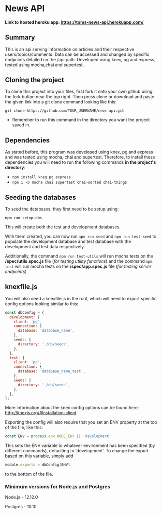 # News API
#### Link to hosted heroku app: https://toms-news-api.herokuapp.com/
## Summary
This is an api serving information on articles and their respective users/topics/comments.
Data can be accessed and changed by specific endpoints detailed on the /api path.
Developed using knex, pg and express, tested using mocha,chai and supertest.

## Cloning the project
To clone this project into your files, first fork it onto your own github using the fork button near the top right. 
Then press clone or download and paste the given link into a git clone command looking like this:
```
git clone https://github.com/YOUR_USERNAME/news-api.git
```
- Remember to run this command in the directory you want the project saved in.

## Dependencies
As stated before, this program was developed using knex, pg and express and was tested using mocha, chai and supertest.
Therefore, to install these dependencies you will need to run the following commands **in the project's directory**:
- ``` npm install kneg pg express ```
- ``` npm i -D mocha chai supertest chai-sorted chai-things ```

## Seeding the databases
To seed the databases, they first need to be setup using:
``` 
npm run setup-dbs 
```
This will create both the test and development databases.

With them created, you can now run ``` npm run seed ``` and ``` npm run test-seed ``` 
to populate the development database and test database with the development and test data respectively.


Additionally, the command ``` npm run test-utils ``` will run mocha tests on the **/spec/utils.spec.js** file (*for testing utility functions*)
and the command ``` npm test ``` will run mocha tests on the **/spec/app.spec.js** file (*for testing server endpoints*)

## knexfile.js
You will also need a knexfile.js in the root, which will need to export specific config options looking similar to this:
```js
const dbConfig = {
  development: {
    client: 'pg',
    connection: {
      database: 'database_name',
    },
    seeds: {
      directory: './db/seeds',
    },
  },
  test: {
    client: 'pg',
    connection: {
      database: 'database_name_test',
    },
    seeds: {
      directory: './db/seeds',
    },
  },
};
```
More information about the knex config options can be found here: http://knexjs.org/#Installation-client

Exporting the config will also require that you set an ENV property at the top of the file, like this: 
```js 
const ENV = process.env.NODE_ENV || 'development'
```
This sets the ENV variable to whatever environment has been specified (by different commands), defaulting to 'development'. To change the export
based on this variable, simply add 
```js 
module.exports = dbConfig[ENV] 
``` 
to the bottom of the file.

### Minimum versions for Node.js and Postgres
Node.js - 12.12.0

Postgres - 10.10
